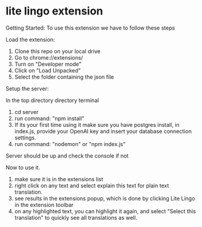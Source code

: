 # lite lingo extension
Getting Started:
To use this extension we have to follow these steps

Load the extension:
1. Clone this repo on your local drive
2. Go to chrome://extensions/
3. Turn on "Developer mode"
4. Click on "Load Unpacked"
5. Select the folder containing the json file

Setup the server:

In the top directory directory terminal
1. cd server
2. run command: "npm install"
3. If its your first time using it make sure you have postgres install, in index.js, provide your OpenAI key and insert your database connection settings.
4. run command: "nodemon" or "npm index.js"

Server should be up and check the console if not

Now to use it.
1. make sure it is in the extensions list
2. right click on any text and select explain this text for plain text translation.
3. see results in the extensions popup, which is done by clicking Lite Lingo in the extension toolbar
4. on any highlighted text, you can highlight it again, and select "Select this translation" to quickly see all translations as well.
